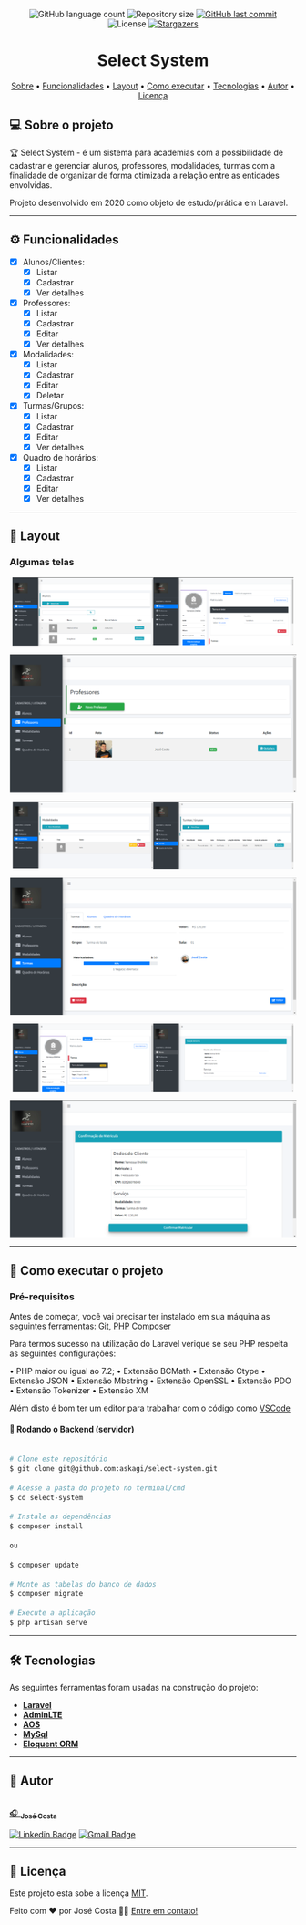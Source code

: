 
<p align="center">
  <img alt="GitHub language count" src="https://img.shields.io/github/languages/count/askagi/select-system?color=%2304D361">

  <img alt="Repository size" src="https://img.shields.io/github/repo-size/askagi/select-system">
  
  <a href="https://github.com/askagi/select-system/commits/master">
    <img alt="GitHub last commit" src="https://img.shields.io/github/last-commit/askagi/select-system">
  </a>

   <img alt="License" src="https://img.shields.io/badge/license-MIT-brightgreen">
   <a href="https://github.com/askagi/select-system/stargazers">
    <img alt="Stargazers" src="https://img.shields.io/github/stars/askagi/select-system?style=social">
  </a>

</p>
<h1 align="center">
 Select System
</h1>

<p align="center">
 <a href="#-sobre-o-projeto">Sobre</a> •
 <a href="#-funcionalidades">Funcionalidades</a> •
 <a href="#-layout">Layout</a> •
 <a href="#-como-executar-o-projeto">Como executar</a> •
 <a href="#-tecnologias">Tecnologias</a> •
 <a href="#-autor">Autor</a> •
 <a href="#user-content--licença">Licença</a>
</p>

## 💻 Sobre o projeto

🏆 Select System - é um sistema para academias com a possibilidade de cadastrar e gerenciar alunos, professores, modalidades, turmas com a finalidade de  organizar de forma otimizada a relação entre as entidades envolvidas.

Projeto desenvolvido em 2020 como objeto de estudo/prática em Laravel.

---

## ⚙️ Funcionalidades

- [x] Alunos/Clientes:
  - [x] Listar
  - [x] Cadastrar
  - [x] Ver detalhes

- [x] Professores:
  - [x] Listar
  - [x] Cadastrar
  - [x] Editar
  - [x] Ver detalhes

- [x] Modalidades:
  - [x] Listar
  - [x] Cadastrar
  - [x] Editar
  - [x] Deletar

- [x] Turmas/Grupos:
  - [x] Listar
  - [x] Cadastrar
  - [x] Editar
  - [x] Ver detalhes

- [x] Quadro de horários:
  - [x] Listar
  - [x] Cadastrar
  - [x] Editar
  - [x] Ver detalhes

---

## 🎨 Layout

### Algumas telas

<div align="center" style="display: flex; align-items: flex-start; justify-content: center; flex-wrap: wrap; gap: 15px 0">
  <img alt="select-sysystem" title="#select-sysystem" src="./assets/img01.png" width="49%">
  <img alt="select-sysystem" title="#select-sysystem" src="./assets/img09.png" width="49%">
  <img alt="select-sysystem" title="#select-sysystem" src="./assets/img02.png" width="">
  <img alt="select-sysystem" title="#select-sysystem" src="./assets/img03.png" width="49%">
  <img alt="select-sysystem" title="#select-sysystem" src="./assets/img04.png" width="49%">
  <img alt="select-sysystem" title="#select-sysystem" src="./assets/img05.png" width="">
  <img alt="select-sysystem" title="#select-sysystem" src="./assets/img06.png" width="49%">
  <img alt="select-sysystem" title="#select-sysystem" src="./assets/img07.png" width="49%">
  <img alt="select-sysystem" title="#select-sysystem" src="./assets/img08.png" width="">
</div>

---

## 🚀 Como executar o projeto

### Pré-requisitos

Antes de começar, você vai precisar ter instalado em sua máquina as seguintes ferramentas:
[Git](https://git-scm.com), [PHP](https://www.php.net/) [Composer](https://getcomposer.org/)

Para termos sucesso na utilização do Laravel verique se seu PHP respeita as seguintes configurações:

• PHP maior ou igual ao 7.2;
• Extensão BCMath
• Extensão Ctype
• Extensão JSON
• Extensão Mbstring
• Extensão OpenSSL
• Extensão PDO
• Extensão Tokenizer
• Extensão XM

Além disto é bom ter um editor para trabalhar com o código como [VSCode](https://code.visualstudio.com/)

#### 🎲 Rodando o Backend (servidor)

```bash

# Clone este repositório
$ git clone git@github.com:askagi/select-system.git

# Acesse a pasta do projeto no terminal/cmd
$ cd select-system

# Instale as dependências
$ composer install

ou

$ composer update

# Monte as tabelas do banco de dados
$ composer migrate

# Execute a aplicação
$ php artisan serve


```

---

## 🛠 Tecnologias

As seguintes ferramentas foram usadas na construção do projeto:

- **[Laravel](https://laravel.com/)**
- **[AdminLTE](https://adminlte.io/)**
- **[AOS](https://michalsnik.github.io/aos/)**
- **[MySql](https://www.mysql.com/)**
- **[Eloquent ORM](https://laravel.com/docs/5.0/eloquent)**

---

## 🦸 Autor

<a href="https://github.com/askagi">
 <img style="border-radius: 50%;" src="https://avatars.githubusercontent.com/u/58970300?v=4" width="100px;" alt=""/>
 <br />🎧
 <sub><b>José Costa</b></sub></a> <a href="https://www.linkedin.com/in/josecostasantosjr/" title="Linkedin"></a>
 <br />

[![Linkedin Badge](https://img.shields.io/badge/-José_Costa-blue?style=flat-square&logo=Linkedin&logoColor=white&link=https://www.linkedin.com/in/josecostasantosjr/)](https://www.linkedin.com/in/josecostasantosjr/)
[![Gmail Badge](https://img.shields.io/badge/-josecostasantos.jr@gmail.com-c14438?style=flat-square&logo=Gmail&logoColor=white&link=mailto:josecostasantos.jr@gmail.com)](mailto:josecostasantos.js@gmail.com)

---

## 📝 Licença

Este projeto esta sobe a licença [MIT](./LICENSE).

Feito com ❤️ por José Costa 👋🏽 [Entre em contato!](https://www.linkedin.com/in/josecostasantosjr/)
